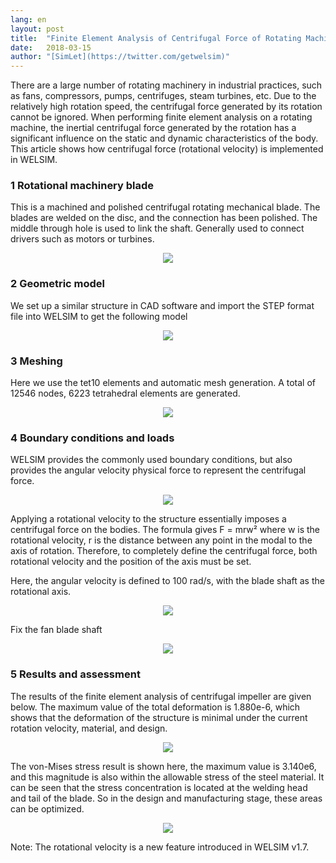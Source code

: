 ```yaml
---
lang: en
layout: post
title:  "Finite Element Analysis of Centrifugal Force of Rotating Machinery Blades"
date:   2018-03-15
author: "[SimLet](https://twitter.com/getwelsim)"
---
```


There are a large number of rotating machinery in industrial practices, such as fans, compressors, pumps, centrifuges, steam turbines, etc. Due to the relatively high rotation speed, the centrifugal force generated by its rotation cannot be ignored. When performing finite element analysis on a rotating machine, the inertial centrifugal force generated by the rotation has a significant influence on the static and dynamic characteristics of the body. This article shows how centrifugal force (rotational velocity) is implemented in WELSIM.

### 1 Rotational machinery blade

This is a machined and polished centrifugal rotating mechanical blade. The blades are welded on the disc, and the connection has been polished. The middle through hole is used to link the shaft. Generally used to connect drivers such as motors or turbines.

<p align="center">
  <img src="https://cdn-images-1.medium.com/max/800/1*YJ_pRdUEdx8v_IRtqv6MVw.jpeg"/>
</p>

### 2 Geometric model
We set up a similar structure in CAD software and import the STEP format file into WELSIM to get the following model

<p align="center">
  <img src="https://cdn-images-1.medium.com/max/800/1*evHw8dE9y6blw6nQcYWsXw.png"/>
</p>

### 3 Meshing
Here we use the tet10 elements and automatic mesh generation. A total of 12546 nodes, 6223 tetrahedral elements are generated.

<p align="center">
  <img src="https://cdn-images-1.medium.com/max/800/1*mHyDQoE36dWHsVQVTSQb5g.png"/>
</p>

### 4 Boundary conditions and loads
WELSIM provides the commonly used boundary conditions, but also provides the angular velocity physical force to represent the centrifugal force.

<p align="center">
  <img src="https://cdn-images-1.medium.com/max/800/1*YsO6k3A5rDPgqq16gj3PgA.png"/>
</p>

Applying a rotational velocity to the structure essentially imposes a centrifugal force on the bodies. The formula gives
F = mrw²
where w is the rotational velocity, r is the distance between any point in the modal to the axis of rotation. Therefore, to completely define the centrifugal force, both rotational velocity and the position of the axis must be set.

Here, the angular velocity is defined to 100 rad/s, with the blade shaft as the rotational axis.

<p align="center">
  <img src="https://cdn-images-1.medium.com/max/800/1*TMSUwWwpQRzU7ykTt1xGPw.png"/>
</p>

Fix the fan blade shaft

<p align="center">
  <img src="https://cdn-images-1.medium.com/max/800/1*OKENSngH9Ddwy0zbXAqUDA.png"/>
</p>

### 5 Results and assessment
The results of the finite element analysis of centrifugal impeller are given below. The maximum value of the total deformation is 1.880e-6, which shows that the deformation of the structure is minimal under the current rotation velocity, material, and design.

<p align="center">
  <img src="https://cdn-images-1.medium.com/max/800/1*wyWundVsrJmNJwDU4c4jCg.png"/>
</p>

The von-Mises stress result is shown here, the maximum value is 3.140e6, and this magnitude is also within the allowable stress of the steel material. It can be seen that the stress concentration is located at the welding head and tail of the blade. So in the design and manufacturing stage, these areas can be optimized.

<p align="center">
  <img src="https://cdn-images-1.medium.com/max/800/1*ONyOT_wBDDLieEyUW_U0XQ.png"/>
</p>

Note: The rotational velocity is a new feature introduced in WELSIM v1.7.
